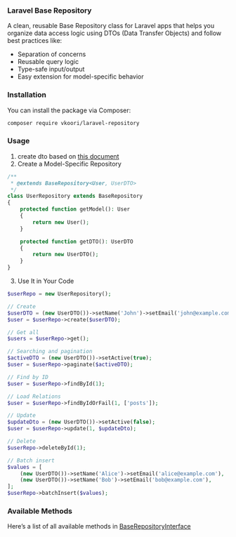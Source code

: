 ### Laravel Base Repository

A clean, reusable Base Repository class for Laravel apps that helps you organize data access logic using DTOs (Data Transfer Objects) and follow best practices like:

- Separation of concerns
- Reusable query logic
- Type-safe input/output
- Easy extension for model-specific behavior

### Installation

You can install the package via Composer:

```bash
composer require vkoori/laravel-repository
```

### Usage

1. create dto based on [this document](https://github.com/vkoori/laravel-model-dto)
2. Create a Model-Specific Repository

```php
/**
 * @extends BaseRepository<User, UserDTO>
 */
class UserRepository extends BaseRepository
{
    protected function getModel(): User
    {
        return new User();
    }

    protected function getDTO(): UserDTO
    {
        return new UserDTO();
    }
}
```
3. Use It in Your Code

```php
$userRepo = new UserRepository();

// Create
$userDTO = (new UserDTO())->setName('John')->setEmail('john@example.com')->setActive(true);
$user = $userRepo->create($userDTO);

// Get all
$users = $userRepo->get();

// Searching and pagination
$activeDTO = (new UserDTO())->setActive(true);
$user = $userRepo->paginate($activeDTO);

// Find by ID
$user = $userRepo->findById(1);

// Load Relations
$user = $userRepo->findByIdOrFail(1, ['posts']);

// Update
$updateDto = (new UserDTO())->setActive(false);
$user = $userRepo->update(1, $updateDto);

// Delete
$userRepo->deleteById(1);

// Batch insert
$values = [
    (new UserDTO())->setName('Alice')->setEmail('alice@example.com'),
    (new UserDTO())->setName('Bob')->setEmail('bob@example.com'),
];
$userRepo->batchInsert($values);
```

### Available Methods

Here’s a list of all available methods in [BaseRepositoryInterface](src/BaseRepositoryInterface.php)
